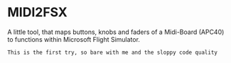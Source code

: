 MIDI2FSX
========

A little tool, that maps buttons, knobs and faders of a Midi-Board (APC40) to functions within Microsoft Flight Simulator.


    This is the first try, so bare with me and the sloppy code quality
